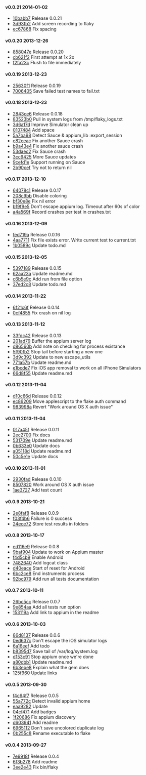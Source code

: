 #### v0.0.21 2014-01-02

- [10babb7](https://github.com/appium/flaky/commit/10babb7dcee2e811c6fb6a78d5dcf2c6fffba2f2) Release 0.0.21
- [3d93fb2](https://github.com/appium/flaky/commit/3d93fb2b2bd6dd2b8a453750c5425c73cf3db570) Add screen recording to flaky
- [ec67868](https://github.com/appium/flaky/commit/ec6786818640f22183ce146f3bd75e868d8deada) Fix spacing


#### v0.0.20 2013-12-26

- [858047e](https://github.com/appium/flaky/commit/858047e530e8d1e4294bfaa91f26492b36a68fda) Release 0.0.20
- [cb621f2](https://github.com/appium/flaky/commit/cb621f2c885ef30da3b257d1394eda6104c11147) First attempt at 1x 2x
- [f2fa23c](https://github.com/appium/flaky/commit/f2fa23c662cfd9a72f619191f6990d435e422671) Flush to file immediately


#### v0.0.19 2013-12-23

- [25630f1](https://github.com/appium/flaky/commit/25630f1d536715db8539c2d96adba15f5b35d5e4) Release 0.0.19
- [7006405](https://github.com/appium/flaky/commit/70064050daec3d94608063edad94e37a0066d4c5) Save failed test names to fail.txt


#### v0.0.18 2013-12-23

- [2843ce6](https://github.com/appium/flaky/commit/2843ce61c0e9dd6f0cebac2e2ab1486044f4ec57) Release 0.0.18
- [83523b0](https://github.com/appium/flaky/commit/83523b010d480f37f36b83db2ba9c09516126150) Pull in system logs from /tmp/flaky_logs.txt
- [3d6a17d](https://github.com/appium/flaky/commit/3d6a17df86a92e2b6e138796b48554f84597ec6a) Improve Simulator clean up
- [0107484](https://github.com/appium/flaky/commit/01074843ed129cc1693f6a82957fe392ff5d9183) Add space
- [5a7ba98](https://github.com/appium/flaky/commit/5a7ba988dfd42341680ac2380c9125c38ed37438) Detect Sauce & appium_lib :export_session
- [e82eeac](https://github.com/appium/flaky/commit/e82eeac727b98485d4bcc77eb4be4af44e502cb9) Fix another Sauce crash
- [b9a43e4](https://github.com/appium/flaky/commit/b9a43e4e46c16be86a0a612367cfbb6555ad2f48) Fix another sauce crash
- [53daec2](https://github.com/appium/flaky/commit/53daec203399e529d76e1ed8cf7ff51b646169da) Fix Sauce crash
- [3cc9425](https://github.com/appium/flaky/commit/3cc9425f188b0023d3c58aa911a18e12db5ee48a) More Sauce updates
- [9cefd1e](https://github.com/appium/flaky/commit/9cefd1e9c0229f08d029a5fac7672cf4ac0ad00b) Support running on Sauce
- [2b90cef](https://github.com/appium/flaky/commit/2b90cef5f3ec933c93c8bb675bd7987238d1fccc) Try not to return nil


#### v0.0.17 2013-12-10

- [64078c1](https://github.com/appium/flaky/commit/64078c1ed2ee8a96a52f05aefb460216b48ea2b5) Release 0.0.17
- [208c9bb](https://github.com/appium/flaky/commit/208c9bbbeb17f2a70965cd530c3f5ee8d9a32369) Disable coloring
- [bf30e8e](https://github.com/appium/flaky/commit/bf30e8ed918a184f34ba316f472e5c0bfe9c0bb1) Fix nil error
- [b19f9e5](https://github.com/appium/flaky/commit/b19f9e548bcc40f70b232ac2225b7c71abd01415) Don't escape appium log. Timeout after 60s of color
- [a4a569f](https://github.com/appium/flaky/commit/a4a569fbaebdce9683d8294afae61ff7712a0e92) Record crashes per test in crashes.txt


#### v0.0.16 2013-12-09

- [fed719a](https://github.com/appium/flaky/commit/fed719af184a6f38a4d29b3c65f1906d6917c1fb) Release 0.0.16
- [4aa7711](https://github.com/appium/flaky/commit/4aa7711b206a71338fc8d771c5ef49ec036f1ab8) Fix file exists error. Write current test to current.txt
- [1b0589c](https://github.com/appium/flaky/commit/1b0589c232219b5c535432976056a6d5c30ed073) Update todo.md


#### v0.0.15 2013-12-05

- [5397189](https://github.com/appium/flaky/commit/539718980a1c1578da63c30f773e5c249415b2b9) Release 0.0.15
- [62aa23a](https://github.com/appium/flaky/commit/62aa23a99d3e18c39bc47c0a3075f803aabc7d1b) Update readme.md
- [c6b5e9c](https://github.com/appium/flaky/commit/c6b5e9cda34d76d4edf149eb90c7776a4cf23b2c) Add run from file option
- [37ed2c8](https://github.com/appium/flaky/commit/37ed2c89b78449f0c91b5582551f11de94435b83) Update todo.md


#### v0.0.14 2013-11-22

- [6f21c6f](https://github.com/appium/flaky/commit/6f21c6fb899628a41e5e98e2a837e376222edf5c) Release 0.0.14
- [0cf4855](https://github.com/appium/flaky/commit/0cf485536c066b85951f3ed4317ad593db8c3bf6) Fix crash on nil log


#### v0.0.13 2013-11-12

- [33fdc42](https://github.com/appium/flaky/commit/33fdc424ccf7534c13897a7c5bc1d6e7991bfa4e) Release 0.0.13
- [201ad79](https://github.com/appium/flaky/commit/201ad790dfde1abfe7984b74812346c0d058d3e0) Buffer the appium server log
- [d86560b](https://github.com/appium/flaky/commit/d86560b00a8c718c92c94fea10b43b11663720a2) Add note on checking for process existance
- [5f90fb2](https://github.com/appium/flaky/commit/5f90fb230dd36e85eb93fa0420689ab8a0ccffc8) Stop tail before starting a new one
- [3d9c392](https://github.com/appium/flaky/commit/3d9c392e8fb231f48513f8883c22d36aa66857db) Update to new escape_utils
- [771a57b](https://github.com/appium/flaky/commit/771a57b9ca2dce6f38bfcb5c3df31b31fa24cd90) Update readme.md
- [e1bcde7](https://github.com/appium/flaky/commit/e1bcde7048a40586d618e6195cbfea98b636a518) Fix iOS app removal to work on all iPhone Simulators
- [66d8f55](https://github.com/appium/flaky/commit/66d8f5570622a85200587689ed699e603dd106bb) Update readme.md


#### v0.0.12 2013-11-04

- [d10c66d](https://github.com/appium/flaky/commit/d10c66dc5a882d54a64fe70709968d856a6a932e) Release 0.0.12
- [ec86209](https://github.com/appium/flaky/commit/ec862093b64a0319c1f9bc233858e3568acbfcc1) Move applescript to the flake auth command
- [983998a](https://github.com/appium/flaky/commit/983998a4fdcf5809b24d1c18b2f48ff67c9a70db) Revert "Work around OS X auth issue"


#### v0.0.11 2013-11-04

- [017a45f](https://github.com/appium/flaky/commit/017a45ffb32663570c6e6a2f0f7943a143edaf5f) Release 0.0.11
- [2ec2700](https://github.com/appium/flaky/commit/2ec27002c339ab515edcee607f9959217f44aef8) Fix docs
- [531709e](https://github.com/appium/flaky/commit/531709e68e676d9642239ef1555ded0ff4447d82) Update readme.md
- [0b633e0](https://github.com/appium/flaky/commit/0b633e08db8c68e9dad1270235e3bf34bbcba5b7) Update docs
- [a05118d](https://github.com/appium/flaky/commit/a05118d3f723d79e15fda1dc4e90acbc00273745) Update readme.md
- [50c5e1e](https://github.com/appium/flaky/commit/50c5e1e4f7fc8d71a0762ae142c95105bed82f34) Update docs


#### v0.0.10 2013-11-01

- [2930fad](https://github.com/appium/flaky/commit/2930fad03109ef705837d72e5a2457895974f741) Release 0.0.10
- [8507820](https://github.com/appium/flaky/commit/850782043bf6f9acdc8b54d91ed2e91050c89b95) Work around OS X auth issue
- [1ae3727](https://github.com/appium/flaky/commit/1ae3727af3258adab97ec6ef72b6bbbd34360bbb) Add test count


#### v0.0.9 2013-10-21

- [2e8faf8](https://github.com/appium/flaky/commit/2e8faf8aadf71d61f327e5e587c625345b5a62d6) Release 0.0.9
- [f03f4b6](https://github.com/appium/flaky/commit/f03f4b65ae80a6b8c528aadd962c07c5460b8790) Failure is 0 success
- [24ece72](https://github.com/appium/flaky/commit/24ece72fc9554b6dd3eb94823e87694b06fe05af) Store test results in folders


#### v0.0.8 2013-10-17

- [ed116e9](https://github.com/appium/flaky/commit/ed116e92698360e9e587b27df054888efdcda3d1) Release 0.0.8
- [9baf904](https://github.com/appium/flaky/commit/9baf9045e8947beb403285e481e05e0bc6b815ee) Update to work on Appium master
- [f4d5cb9](https://github.com/appium/flaky/commit/f4d5cb9253efb89a11efdcec09c45380987b665c) Enable Android
- [7482640](https://github.com/appium/flaky/commit/748264071f5486118e0a0cbd5dda44b616ffac0a) Add logcat class
- [d40eace](https://github.com/appium/flaky/commit/d40eace48b498328e59095a3dc7d99da2fb0a904) Start of reset for Android
- [6bc2ce8](https://github.com/appium/flaky/commit/6bc2ce83672eb4cdb837985a6c120c964e479db9) End instruments process
- [92bc979](https://github.com/appium/flaky/commit/92bc97968916dbba6fbe8c256a7c6c9020f76c81) Add run all tests documentation


#### v0.0.7 2013-10-11

- [26bc5cc](https://github.com/appium/flaky/commit/26bc5cc6b43e3de7398e6d9e8c9bb615353020eb) Release 0.0.7
- [9e854aa](https://github.com/appium/flaky/commit/9e854aae8c4b7eb64afc79c3f8716944ea9667ad) Add all tests run option
- [153119a](https://github.com/appium/flaky/commit/153119a59ba6b8c1d4c2f6d6311aa87f73b1a635) Add link to appium in the readme


#### v0.0.6 2013-10-03

- [86d8137](https://github.com/appium/flaky/commit/86d8137e3f1f348be8ee76e42bea0de36280d5a5) Release 0.0.6
- [0ed637c](https://github.com/appium/flaky/commit/0ed637c213ba59d82fe72a6eb8a22567a9f06a60) Don't escape the iOS simulator logs
- [6a16eef](https://github.com/appium/flaky/commit/6a16eefde288b68a6695e2e093693c68274fb4f5) Add todo
- [b8395d7](https://github.com/appium/flaky/commit/b8395d7fc78b75a11a5517f1e6b4c8784522ecee) Save tail of /var/log/system.log
- [d153c91](https://github.com/appium/flaky/commit/d153c91d072d691d2e499b633f69f10751f8e9bd) Stop appium once we're done
- [a80dbb1](https://github.com/appium/flaky/commit/a80dbb1062ee11ad53a092c3f3f5a5796d987d84) Update readme.md
- [6b3ebe8](https://github.com/appium/flaky/commit/6b3ebe8a5ee432206c582f4b0d1e9f877d712ae3) Explain what the gem does
- [125f960](https://github.com/appium/flaky/commit/125f9608b49a8c939d74699ad3e73f743638bf57) Update links


#### v0.0.5 2013-09-30

- [f4c64f7](https://github.com/appium/flaky/commit/f4c64f721f80bc0ce6519ce3f115486cd097d4e0) Release 0.0.5
- [55a772c](https://github.com/appium/flaky/commit/55a772c264c4ead55487f0daf839ea8e307db483) Detect invalid appium home
- [eaa9282](https://github.com/appium/flaky/commit/eaa9282a073d19c56b7e33612c157adab5c7d242) Update
- [04cf471](https://github.com/appium/flaky/commit/04cf471799ff02174403739849062d4d9db234e8) Add badges
- [1f20686](https://github.com/appium/flaky/commit/1f20686c84e81408c87bce41d51e6381205bf3b4) Fix appium discovery
- [d603941](https://github.com/appium/flaky/commit/d603941210edd806638abca243163cc74eb779bf) Add readme
- [6965112](https://github.com/appium/flaky/commit/69651128a79cd06674547f9f92e9acd76a4f9a4a) Don't save uncolored duplicate log
- [0b255c8](https://github.com/appium/flaky/commit/0b255c82e90070fe64ba3e4001c93111f83b7725) Rename executable to flake


#### v0.0.4 2013-09-27

- [7e9918f](https://github.com/appium/flaky/commit/7e9918f5a5dbf7027e448e177780be68857d11fa) Release 0.0.4
- [6f3b278](https://github.com/appium/flaky/commit/6f3b27864a7a82554ef228806bfd3e3b1c69b9d0) Add readme
- [3ee2e43](https://github.com/appium/flaky/commit/3ee2e43723a390d220656e128503f4e0ddd9c738) Fix bin/flaky